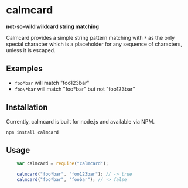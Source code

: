 calmcard
========

**not-so-wild wildcard string matching**


Calmcard provides a simple string pattern matching with `*` as the only special character which is a placeholder for
any sequence of characters, unless it is escaped.

## Examples

* `foo*bar` will match "foo123bar"
* `foo\*bar` will match "foo\*bar" but not "foo123bar"

## Installation

Currently, calmcard is built for node.js and available via NPM.

    npm install calmcard

## Usage

```js
    var calmcard = require("calmcard");

    calmcard("foo*bar", "foo123bar"); // -> true
    calmcard("foo*bar", "foobar"); // -> false
```
